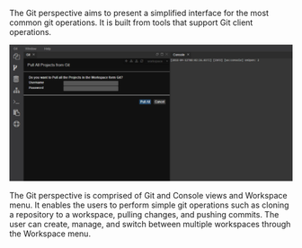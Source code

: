 The Git perspective aims to present a simplified interface for the most common git operations. It is built from tools that support Git client operations.

![Git Perspective](images/ide_perspective_git.PNG)

The Git perspective is comprised of Git and Console views and Workspace menu. It enables the users to perform simple git operations such as cloning a repository to a workspace, pulling changes, and pushing commits. The user can create, manage, and switch between multiple workspaces through the Workspace menu.
